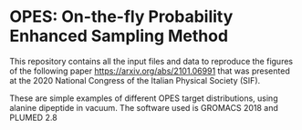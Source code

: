 # OPES: On-the-fly Probability Enhanced Sampling Method

This repository contains all the input files and data to reproduce the figures of the following paper https://arxiv.org/abs/2101.06991 that was presented at the 2020 National Congress of the Italian Physical Society (SIF).

These are simple examples of different OPES target distributions, using alanine dipeptide in vacuum.
The software used is GROMACS 2018 and PLUMED 2.8
